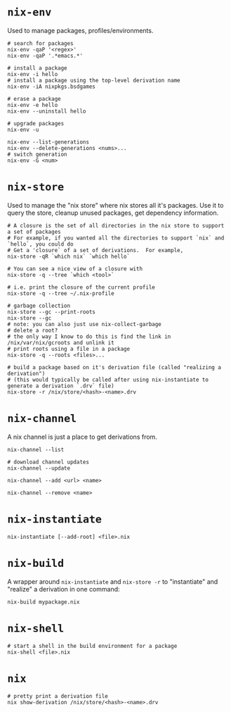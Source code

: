 
# `nix-env`

Used to manage packages, profiles/environments.

```
# search for packages
nix-env -qaP '<regex>'
nix-env -qaP '.*emacs.*'

# install a package
nix-env -i hello
# install a package using the top-level derivation name
nix-env -iA nixpkgs.bsdgames

# erase a package
nix-env -e hello
nix-env --uninstall hello

# upgrade packages
nix-env -u

nix-env --list-generations
nix-env --delete-generations <nums>...
# switch generation
nix-env -G <num>
```

# `nix-store`

Used to manage the "nix store" where nix stores all it's packages. Use it to query the store, cleanup unused packages, get dependency information.

```
# A closure is the set of all directories in the nix store to support a set of packages
# For example, if you wanted all the directories to support `nix` and `hello`, you could do
# Get a 'closure` of a set of derivations.  For example, 
nix-store -qR `which nix` `which hello`

# You can see a nice view of a closure with
nix-store -q --tree `which <tool>`

# i.e. print the closure of the current profile
nix-store -q --tree ~/.nix-profile

# garbage collection
nix-store --gc --print-roots
nix-store --gc
# note: you can also just use nix-collect-garbage
# delete a root?
# the only way I know to do this is find the link in /nix/var/nix/gcroots and unlink it
# print roots using a file in a package
nix-store -q --roots <files>...

# build a package based on it's derivation file (called "realizing a derivation")
# (this would typically be called after using nix-instantiate to generate a derivation `.drv` file)
nix-store -r /nix/store/<hash>-<name>.drv
```

# `nix-channel`

A nix channel is just a place to get derivations from.

```
nix-channel --list

# download channel updates
nix-channel --update

nix-channel --add <url> <name>

nix-channel --remove <name>
```

# `nix-instantiate`

```
nix-instantiate [--add-root] <file>.nix
```


# `nix-build`

A wrapper around `nix-instantiate` and `nix-store -r` to "instantiate" and "realize" a derivation in one command:
```
nix-build mypackage.nix
```

# `nix-shell`

```
# start a shell in the build environment for a package
nix-shell <file>.nix
```

# `nix`

```
# pretty print a derivation file
nix show-derivation /nix/store/<hash>-<name>.drv
```